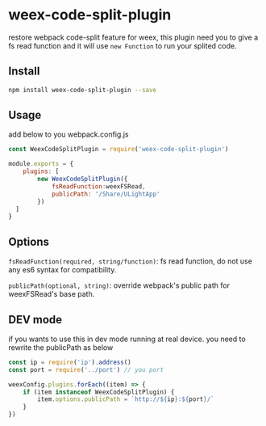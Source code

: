 # weex-code-split-plugin

restore webpack code-split feature for weex, this plugin need you to give a fs read function and it will use 
`new Function` to run your splited code.

## Install

```bash
npm install weex-code-split-plugin --save
```

## Usage

add below to you webpack.config.js
```js
const WeexCodeSplitPlugin = require('weex-code-split-plugin')

module.exports = {
    plugins: [
        new WeexCodeSplitPlugin({
            fsReadFunction:weexFSRead,
            publicPath: '/Share/ULightApp'
        })
  ]
}
```

## Options

`fsReadFunction(required, string/function)`: fs read function, do not use any es6 syntax for compatibility.

`publicPath(optional, string)`: override webpack's public path for weexFSRead's base path.

## DEV mode

if you wants to use this in dev mode running at real device.
you need to rewrite the publicPath as below
```js
const ip = require('ip').address()
const port = require('../port') // you port

weexConfig.plugins.forEach((item) => {
    if (item instanceof WeexCodeSplitPlugin) {
        item.options.publicPath = `http://${ip}:${port}/`
    }
})
```